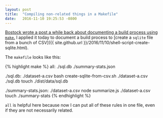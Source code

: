 ```yaml
---
layout: post
title:  "Compiling non-related things in a Makefile"
date:   2016-11-10 19:25:53 -0800
---
```


[Bostock wrote a post a while back about documenting a build process
using `make`.](https://bost.ocks.org/mike/make/) I applied it today to document a build process to [create
a `sqlite` file from a bunch of CSV]({{ site.github.url }}/2016/11/10/shell-script-create-sqlite.html).

The `makefile` looks like this:

{% highlight make %}
all: ./sql.db ./summary-stats.json

./sql.db: ./dataset-a.csv
  bash create-sqlite-from-csv.sh ./dataset-a.csv ./sql.db
  touch ./dist/data/sql.db

./summary-stats.json: ./dataset-a.csv
  node summarize.js ./dataset-a.csv
  touch ./summary-stats
{% endhighlight %}

`all` is helpful here because now I can put all of these rules in one file,
even if they are not necessarily related.

